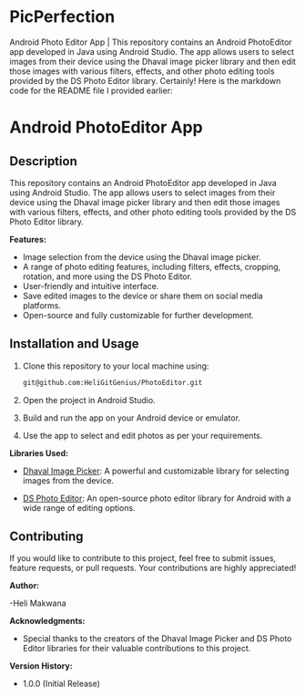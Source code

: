 # PicPerfection
Android Photo Editor App | This repository contains an Android PhotoEditor app developed in Java using Android Studio. The app allows users to select images from their device using the Dhaval image picker library and then edit those images with various filters, effects, and other photo editing tools provided by the DS Photo Editor library.
Certainly! Here is the markdown code for the README file I provided earlier:

# Android PhotoEditor App

## Description

This repository contains an Android PhotoEditor app developed in Java using Android Studio. The app allows users to select images from their device using the Dhaval image picker library and then edit those images with various filters, effects, and other photo editing tools provided by the DS Photo Editor library.

**Features:**

- Image selection from the device using the Dhaval image picker.
- A range of photo editing features, including filters, effects, cropping, rotation, and more using the DS Photo Editor.
- User-friendly and intuitive interface.
- Save edited images to the device or share them on social media platforms.
- Open-source and fully customizable for further development.


## Installation and Usage

1. Clone this repository to your local machine using:
    ```bash
   git@github.com:HeliGitGenius/PhotoEditor.git
    ```

2. Open the project in Android Studio.

3. Build and run the app on your Android device or emulator.

4. Use the app to select and edit photos as per your requirements.

**Libraries Used:**

- [Dhaval Image Picker](https://github.com/Dhaval2404/ImagePicker): A powerful and customizable library for selecting images from the device.

- [DS Photo Editor](https://github.com/dinuscxj/photopicker): An open-source photo editor library for Android with a wide range of editing options.

## Contributing

If you would like to contribute to this project, feel free to submit issues, feature requests, or pull requests. Your contributions are highly appreciated!




**Author:**

-Heli Makwana

**Acknowledgments:**

- Special thanks to the creators of the Dhaval Image Picker and DS Photo Editor libraries for their valuable contributions to this project.

**Version History:**

- 1.0.0 (Initial Release)
